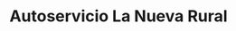 ---
title: "Autoservicio La Nueva Rural"
url: /posadas/autoservicio-la-nueva-rural/
shop: supermercado
---